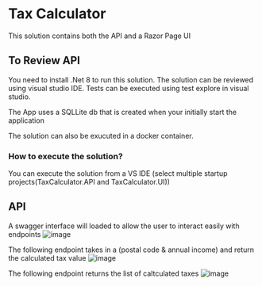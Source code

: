 # Tax Calculator

This solution contains both the API and a Razor Page UI

## To Review API 

You need to install .Net 8 to run this solution.
The solution can be reviewed using visual studio IDE.
Tests can be executed using test explore in visual studio.

The App uses a SQLLite db that is created when your initially start the application

The solution can also be exucuted in a docker container.

### How to execute the solution?
You can execute the solution from a VS IDE (select multiple startup projects(TaxCalculator.API and TaxCalculator.UI))

## API
A swagger interface will loaded to allow the user to interact easily with endpoints
![image](https://github.com/SbahleK/TaxCalculator.API/assets/26767857/e54901e2-471a-42df-95a3-c05296a63a59)

The following endpoint takes in a (postal code & annual income) and return the calculated tax value
![image](https://github.com/SbahleK/TaxCalculator.API/assets/26767857/9a524c4c-918d-4fc1-a244-9a528e2b1ada)

The following endpoint returns the list of caltculated taxes
![image](https://github.com/SbahleK/TaxCalculator.API/assets/26767857/dc483208-760a-40a9-9528-1c9aebd5c5f7)





